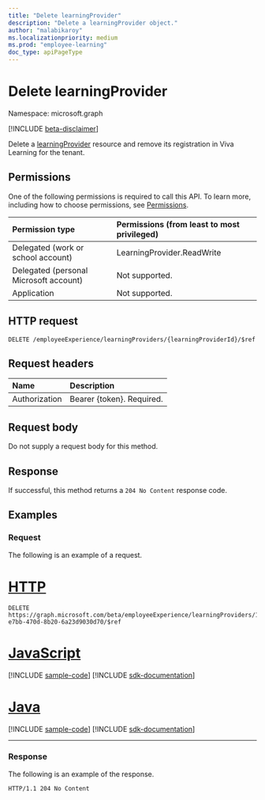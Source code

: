 ```yaml
---
title: "Delete learningProvider"
description: "Delete a learningProvider object."
author: "malabikaroy"
ms.localizationpriority: medium
ms.prod: "employee-learning"
doc_type: apiPageType
---
```


# Delete learningProvider
Namespace: microsoft.graph

[!INCLUDE [beta-disclaimer](../../includes/beta-disclaimer.md)]

Delete a [learningProvider](../resources/learningprovider.md) resource and remove its registration in Viva Learning for the tenant.

## Permissions
One of the following permissions is required to call this API. To learn more, including how to choose permissions, see [Permissions](/graph/permissions-reference).

|Permission type|Permissions (from least to most privileged)|
|:---|:---|
|Delegated (work or school account)|LearningProvider.ReadWrite|
|Delegated (personal Microsoft account)|Not supported.|
|Application|Not supported.|

## HTTP request

<!-- {
  "blockType": "ignored"
}
-->
``` http
DELETE /employeeExperience/learningProviders/{learningProviderId}/$ref
```

## Request headers
|Name|Description|
|:---|:---|
|Authorization|Bearer {token}. Required.|

## Request body
Do not supply a request body for this method.

## Response

If successful, this method returns a `204 No Content` response code.

## Examples

### Request
The following is an example of a request.

# [HTTP](#tab/http)
<!-- {
  "blockType": "request",
  "name": "delete_learningprovider"
}
-->
``` http
DELETE https://graph.microsoft.com/beta/employeeExperience/learningProviders/13727311-e7bb-470d-8b20-6a23d9030d70/$ref
```

# [JavaScript](#tab/javascript)
[!INCLUDE [sample-code](../includes/snippets/javascript/delete-learningprovider-javascript-snippets.md)]
[!INCLUDE [sdk-documentation](../includes/snippets/snippets-sdk-documentation-link.md)]

# [Java](#tab/java)
[!INCLUDE [sample-code](../includes/snippets/java/delete-learningprovider-java-snippets.md)]
[!INCLUDE [sdk-documentation](../includes/snippets/snippets-sdk-documentation-link.md)]

---

### Response
The following is an example of the response.
<!-- {
  "blockType": "response",
  "truncated": true
}
-->
``` http
HTTP/1.1 204 No Content
```

